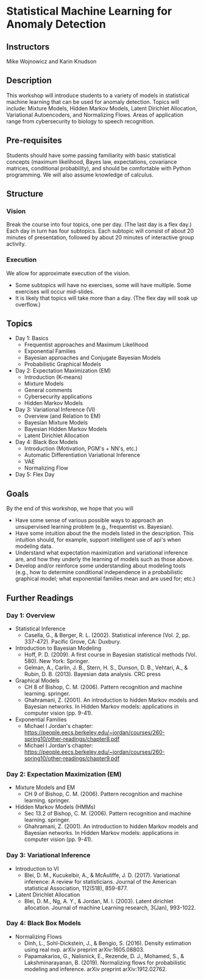 # Statistical Machine Learning for Anomaly Detection 

## Instructors 
Mike Wojnowicz and Karin Knudson 


## Description
This workshop will introduce students to a variety of models in statistical machine learning that can be used for anomaly detection. Topics will include:  Mixture Models, Hidden Markov Models, Latent Dirichlet Allocation, Variational Autoencoders, and Normalizing Flows. Areas of application range from cybersecurity to biology to speech recognition. 


## Pre-requisites

Students should have some passing familiarity with basic statistical concepts (maximum likelihood, Bayes law, expectations, covariance matrices, conditional probability), and should be comfortable with Python programming.  We will also assume knowledge of calculus.

## Structure 

### Vision
Break the course into four topics, one per day.  (The last day is a flex day.)  Each day in turn has four subtopics.  Each subtopic will consist of about 20 minutes of presentation, followed by about 20 minutes of interactive group activity. 

### Execution

We allow for approximate execution of the vision.

* Some subtopics will have no exercises, some will have multiple.  Some exercises will occur mid-slides.
* It is likely that topics will take more than a day. (The flex day will soak up overflow.)

## Topics

* Day 1: Basics 
    * Frequentist approaches and Maximum Likelihood 
    * Exponential Families 
    * Bayesian approaches and Conjugate Bayesian Models
    * Probabilistic Graphical Models
* Day 2: Expectation Maximization (EM) 
    * Introduction (K-means)
    * Mixture Models
    * General comments
    * Cybersecurity applications
    * Hidden Markov Models
* Day 3: Variational Inference (VI)
    * Overview (and Relation to EM) 
    * Bayesian Mixture Models
    * Bayesian Hidden Markov Models
    * Latent Dirichlet Allocation 
* Day 4: Black Box Models 
    * Introduction (Motivation, PGM's + NN's, etc.) 
    * Automatic Differentiation Variational Inference
    * VAE 
    * Normalizing Flow
* Day 5: Flex Day 

## Goals
By the end of this workshop, we hope that you will

* Have some sense of various possible ways to approach an unsupervised learning problem (e.g., frequentist vs. Bayesian).
* Have some intuition about the the models listed in the description.  This intuition should, for example, support intelligent use of api's when modeling data.
* Understand what expectation maximization and variational inference are, and how they underly the learning of models such as those above.
* Develop and/or reinforce some understanding about modeling tools (e.g., how to determine conditional independence in a probabilistic graphical model; what exponential families mean and are used for; etc.)


## Further Readings

### Day 1: Overview 
* Statistical Inference
   * Casella, G., & Berger, R. L. (2002). Statistical inference (Vol. 2, pp. 337-472). Pacific Grove, CA: Duxbury. 
* Introduction to Bayesian Modeling
	* Hoff, P. D. (2009). A first course in Bayesian statistical methods (Vol. 580). New York: Springer.
	* Gelman, A., Carlin, J. B., Stern, H. S., Dunson, D. B., Vehtari, A., & Rubin, D. B. (2013). Bayesian data analysis. CRC press
* Graphical Models
	* CH 8 of Bishop, C. M. (2006). Pattern recognition and machine learning. springer.
	* Ghahramani, Z. (2001). An introduction to hidden Markov models and Bayesian networks. In Hidden Markov models: applications in computer vision (pp. 9-41).
* Exponential Families
	* Michael I Jordan's chapter: https://people.eecs.berkeley.edu/~jordan/courses/260-spring10/other-readings/chapter8.pdf
	* Michael I Jordan's chapter: https://people.eecs.berkeley.edu/~jordan/courses/260-spring10/other-readings/chapter9.pdf

### Day 2: Expectation Maximization (EM)
* Mixture Models and EM  
	* CH 9 of Bishop, C. M. (2006). Pattern recognition and machine learning. springer.
* Hidden Markov Models (HMMs)
	* Sec 13.2 of Bishop, C. M. (2006). Pattern recognition and machine learning. springer.	
	* Ghahramani, Z. (2001). An introduction to hidden Markov models and Bayesian networks. In Hidden Markov models: applications in computer vision (pp. 9-41).

	
### Day 3: Variational Inference
* Introduction to VI 
	* Blei, D. M., Kucukelbir, A., & McAuliffe, J. D. (2017). Variational inference: A review for statisticians. Journal of the American statistical Association, 112(518), 859-877.
* Latent Dirichlet Allocation
	* Blei, D. M., Ng, A. Y., & Jordan, M. I. (2003). Latent dirichlet allocation. Journal of machine Learning research, 3(Jan), 993-1022.

### Day 4: Black Box Models 

* Normalizing Flows 
	* Dinh, L., Sohl-Dickstein, J., & Bengio, S. (2016). Density estimation using real nvp. arXiv preprint arXiv:1605.08803.
	* Papamakarios, G., Nalisnick, E., Rezende, D. J., Mohamed, S., & Lakshminarayanan, B. (2019). Normalizing flows for probabilistic modeling and inference. arXiv preprint arXiv:1912.02762. 

